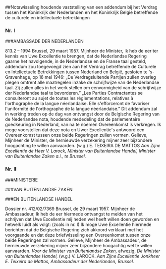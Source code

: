 <meta http-equiv='Content-Type' content='text/html; charset=utf-8' />

##Notawisseling houdende vaststelling van een addendum bij het Verdrag tussen het Koninkrijk der Nederlanden en het Koninkrijk België betreffende de culturele en intellectuele betrekkingen

### Nr.  I  

###AMBASSADE DER NEDERLANDEN

813.2 – 1994 Brussel, 29 maart 1957. Mijnheer de Minister, Ik heb de eer ter kennis van Uwe Excellentie te brengen, dat de Nederlandse Regering gaarne het navolgende, in de Nederlandse en de Franse taal gesteld, addendum zou toegevoegd zien aan het Verdrag betreffende de Culturele en Intellectuele Betrekkingen tussen Nederland en België, gesloten te 's-Gravenhage, op 16 mei 1946: „De Verdragsluitende Partijen zullen overleg plegen omtrent alle maatregelen inzake de schrijfwijze van de Nederlandse taal. Zij zullen alles in het werk stellen om eenvormigheid van de schrijfwijze der Nederlandse taal te bevorderen.” „Les Parties Contractantes se consulteront au sujet de toutes les réglementations, relatives à l'orthographe de la langue néerlandaise. Elle s'efforceront de favoriser l'uniformité de l'orthographe de la langue néerlandaise.” Dit addendum zal in werking treden op de dag van ontvangst door de Belgische Regering van de Nederlandse nota, houdende mededeling dat de parlementaire goedkeuring in Nederland, van na te noemen Overeenkomst is verkregen. Ik moge voorstellen dat deze nota en Uwer Excellentie's antwoord een Overeenkomst tussen onze beide Regeringen zullen vormen. Gelieve, Mijnheer de Minister, de hernieuwde verzekering mijner zeer bijzondere hoogachting te willen aanvaarden. (w.g.) E. TEIXEIRA DE MATTOS  *Aan Zijne Excellentie*   *de Heer V. Larock,*   *Minister van Buitenlandse Handel,*   *Minister van Buitenlandse Zaken a.i.,*   *te Brussel.*    

### Nr.  II  

###MINISTERIE

###VAN BUITENLANDSE ZAKEN

###EN BUITENLANDSE HANDEL

Dossier nr. 412/02/7369 Brussel, de 29 maart 1957. Mijnheer de Ambassadeur, Ik heb de eer hiermede ontvangst te melden van het schrijven dat Uwe Excellentie mij heden wel heeft willen doen geworden en hetwelk luidt als volgt:  (zoals in nr. I)  Ik moge Uwe Excellentie hiermede berichten dat de Belgische Regering zich akkoord verklaart met het voorgaande en dat deze briefwisseling een Overeenkomst tussen onze beide Regeringen zal vormen. Gelieve, Mijnheer de Ambassadeur, de hernieuwde verzekering mijner zeer bijzondere hoogachtig wel te willen aanvaarden.  *Voor de Minister van Buitenlandse Zaken,*  afwezig,  *De Minister van Buitenlandse Handel,*  (w.g.) V. LAROCK.  *Aan Zijne Excellentie*   *Jonkheer E. Teixeira de Mattos,*   *Ambassadeur der Nederlanden,*   *Brussel.*    
